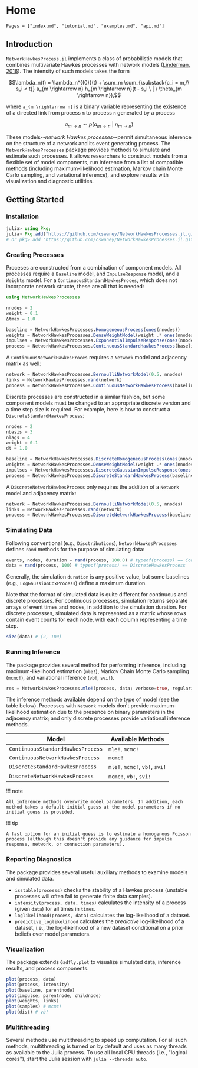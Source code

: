 # Home

```@contents
Pages = ["index.md", "tutorial.md", "examples.md", "api.md"]
```

## Introduction
`NetworkHawkesProcess.jl` implements a class of probabilistic models that combines multivariate Hawkes processes with network models ([Linderman, 2016](https://dash.harvard.edu/handle/1/33493391)). The intensity of such models takes the form

```math
\lambda_n(t) = \lambda_n^{(0)}(t) + \sum_m \sum_{\substack{c_i = m,\\ s_i < t}} a_{m \rightarrow n} h_{m \rightarrow n}(t - s_i \ | \ \theta_{m \rightarrow n}),
```
where ``a_{m \rightarrow n}`` is a binary variable representing the existence of a directed link from process ``m`` to process ``n`` generated by a process

```math
a_{m \rightarrow n} \sim p(a_{m \rightarrow n} \ | \ \eta_{m \rightarrow n})
```

These models--*network Hawkes processes*--permit simultaneous inference on the structure of a network and its event generating process. The `NetworkHawkesProcesses` package provides methods to simulate and estimate such processes. It allows researchers to construct models from a flexible set of model components, run inference from a list of compatible methods (including maximum-likelihood estimation, Markov chain Monte Carlo sampling, and variational inference), and explore results with visualization and diagnostic utilities.


## Getting Started

### Installation
```julia
julia> using Pkg;
julia> Pkg.add("https://github.com/cswaney/NetworkHawkesProcesses.jl.git")
# or pkg> add "https://github.com/cswaney/NetworkHawkesProcesses.jl.git"
```

### Creating Processes
Proceses are constructed from a combination of component models. All processes require a `Baseline` model, and `ImpulseResponse` model, and a `Weights` model. For a `ContinuousStandardHawkesProces`, which does not incorporate network structe, these are all that is needed:
```julia
using NetworkHawkesProcesses

nnodes = 2
weight = 0.1
Δtmax = 1.0

baseline = NetworkHawkesProcesses.HomogeneousProcess(ones(nnodes))
weights = NetworkHawkesProcesses.DenseWeightModel(weight .* ones(nnodes, nnodes))
impulses = NetworkHawkesProcesses.ExponentialImpulseResponse(ones(nnodes, nnodes))
process = NetworkHawkesProcesses.ContinuousStandardHawkesProcess(baseline, impulses, weights)
```

A `ContinuousNetworkHawkesProces` requires a `Network` model and adjacency matrix as well:
```julia
network = NetworkHawkesProcesses.BernoulliNetworkModel(0.5, nnodes)
links = NetworkHawkesProcesses.rand(network)
process = NetworkHawkesProcesses.ContinuousNetworkHawkesProcess(baseline, impulses, weights, links, network)
```

Discrete processes are constructed in a similar fashion, but some component models must be changed to an appropriate discrete version and a time step size is required. For example, here is how to construct a `DiscreteStandardHawkesProcess`:
```julia
nnodes = 2
nbasis = 3
nlags = 4
weight = 0.1
dt = 1.0

baseline = NetworkHawkesProcesses.DiscreteHomogeneousProcess(ones(nnodes), dt)
weights = NetworkHawkesProcesses.DenseWeightModel(weight .* ones(nnodes, nnodes))
impulses = NetworkHawkesProcesses.DiscreteGaussianImpulseResponse(ones(nnodes, nnodes, nbasis) ./ nbasis, nlags, dt)
process = NetworkHawkesProcesses.DiscreteStandardHawkesProcess(baseline, impulses, weights, dt)
```

A `DiscreteNetworkHawkesProcess` only requires the addition of a `Network` model and adjacency matrix:
```julia
network = NetworkHawkesProcesses.BernoulliNetworkModel(0.5, nnodes)
links = NetworkHawkesProcesses.rand(network)
process = NetworkHawkesProcesses.DiscreteNetworkHawkesProcess(baseline, impulses, weights, links, network, dt)
```

### Simulating Data
Following conventional (e.g., `Disctributions`), `NetworkHawkesProcesses` defines `rand` methods for the purpose of simulating data:
```julia
events, nodes, duration = rand(process, 100.0) # typeof(process) == ContinuousHawkesProcess
data = rand(process, 100) # typeof(process) == DiscreteHawkesProcess
```

Generally, the simulation `duration` is any positive value, but some baselines (e.g., `LogGaussianCoxProcess`) define a maximum duration.

Note that the format of simulated data is quite different for continuous and discrete processes. For continuous processes, simulation returns separate arrays of event times and nodes, in addition to the simulation duration. For discrete processes, simulated data is represented as a matrix whose rows contain event counts for each node, with each column representing a time step.
```julia
size(data) # (2, 100)
```

### Running Inference
The package provides several method for performing inference, including maximum-likelihood estimation (`mle!`), Markov Chain Monte Carlo sampling (`mcmc!`), and variational inference (`vb!`, `svi!`).

```julia
res = NetworkHawkesProcesses.mle!(process, data; verbose=true, regularize=true) # maximum a posteriori
```

The inference methods available depend on the type of model (see the table below). Processes with `Network` models don't provide maximum-likelihood estimation due to the presence on binary parameters in the adjacency matrix; and only discrete processes provide variational inference methods.

| Model                               | Available Methods              |
| ----------------------------------- | ------------------------------ |
| `ContinuousStandardHawkesProcess`   | `mle!`, `mcmc!`                |
| `ContinuousNetworkHawkesProcess`    | `mcmc!`                        |
| `DiscreteStandardHawkesProcess`     | `mle!`, `mcmc!`, `vb!`, `svi!` |
| `DiscreteNetworkHawkesProcess`      | `mcmc!`, `vb!`, `svi!`         |


!!! note

    All inference methods overwrite model parameters. In addition, each method takes a default initial guess at the model parameters if no initial guess is provided.

!!! tip

    A fast option for an initial guess is to estimate a homogenous Poisson process (although this doesn't provide any guidance for impulse response, network, or connection parameters).


### Reporting Diagnostics
The package provides several useful auxiliary methods to examine models and simulated data.

- `isstable(processs)` checks the stability of a Hawkes process (unstable processes will often fail to generate finite data samples).
- `intensity(process, data, times)` calculates the intensity of a process (given `data`) for all times in `times`.
- `loglikelihood(process, data)` calculates the log-likelihood of a dataset.
- `predictive_loglikelihood` calculates the *predictive* log-likelihood of a dataset, i.e., the log-likelihood of a new dataset conditional on a prior beliefs over model parameters.


### Visualization
The package extends `Gadfly.plot` to visualize simulated data, inference results, and process components.
```julia
plot(process, data)
plot(process, intensity)
plot(baseline, parentnode)
plot(impulse, parentnode, childnode)
plot(weights, links)
plot(samples) # mcmc!
plot(dist) # vb!
```

### Multithreading
Several methods use multithreading to speed up computation. For all such methods, multithreading is turned on by default and uses as many threads as available to the Julia process. To use all local CPU threads (i.e., "logical cores"), start the Julia session with `julia --threads auto`.
